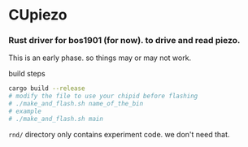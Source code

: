 # CUpiezo

### Rust driver for bos1901 (for now). to drive and read piezo.

This is an early phase. so things may or may not work.

build steps
```sh
cargo build --release
# modify the file to use your chipid before flashing
# ./make_and_flash.sh name_of_the_bin
# example
# ./make_and_flash.sh main
```

`rnd/` directory only contains experiment code. we don't need that.

